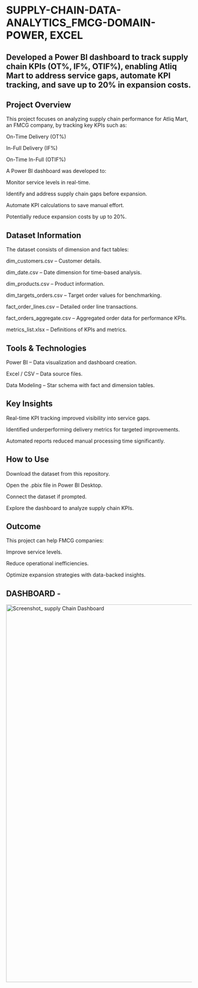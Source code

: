 # SUPPLY-CHAIN-DATA-ANALYTICS_FMCG-DOMAIN- POWER, EXCEL
## Developed a Power BI dashboard to track supply chain KPIs (OT%, IF%, OTIF%), enabling Atliq Mart to address service gaps, automate KPI tracking, and save up to 20% in expansion costs.

## Project Overview
This project focuses on analyzing supply chain performance for Atliq Mart, an FMCG company, by tracking key KPIs such as:

On-Time Delivery (OT%)

In-Full Delivery (IF%)

On-Time In-Full (OTIF%)

A Power BI dashboard was developed to:

Monitor service levels in real-time.

Identify and address supply chain gaps before expansion.

Automate KPI calculations to save manual effort.

Potentially reduce expansion costs by up to 20%.

## Dataset Information
The dataset consists of dimension and fact tables:

dim_customers.csv – Customer details.

dim_date.csv – Date dimension for time-based analysis.

dim_products.csv – Product information.

dim_targets_orders.csv – Target order values for benchmarking.

fact_order_lines.csv – Detailed order line transactions.

fact_orders_aggregate.csv – Aggregated order data for performance KPIs.

metrics_list.xlsx – Definitions of KPIs and metrics.

## Tools & Technologies
Power BI – Data visualization and dashboard creation.

Excel / CSV – Data source files.

Data Modeling – Star schema with fact and dimension tables.


 ## Key Insights
Real-time KPI tracking improved visibility into service gaps.

Identified underperforming delivery metrics for targeted improvements.

Automated reports reduced manual processing time significantly.

## How to Use
Download the dataset from this repository.

Open the .pbix file in Power BI Desktop.

Connect the dataset if prompted.

Explore the dashboard to analyze supply chain KPIs.

## Outcome
This project can help FMCG companies:

Improve service levels.

Reduce operational inefficiencies.

Optimize expansion strategies with data-backed insights.


## DASHBOARD - 
<img width="1536" height="1024" alt="Screenshot_ supply Chain Dashboard" src="https://github.com/user-attachments/assets/84c3e0dc-784b-4bbc-af20-46cc80eea12b" />












